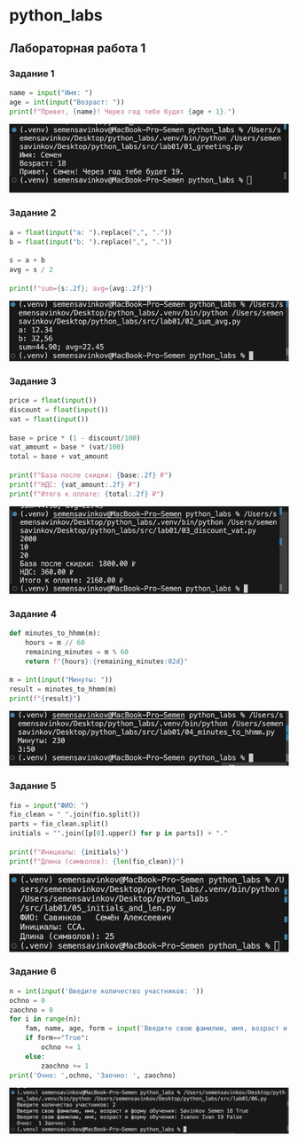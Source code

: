# python_labs

## Лабораторная работа 1

### Задание 1

```python
name = input("Имя: ")
age = int(input("Возраст: "))
print(f"Привет, {name}! Через год тебе будет {age + 1}.")
```
![image 1](./images/lab01/01_greeting.png)

### Задание 2

```python
a = float(input("a: ").replace(",", "."))
b = float(input("b: ").replace(",", "."))

s = a + b
avg = s / 2

print(f"sum={s:.2f}; avg={avg:.2f}")
```
![image 2](./images/lab01/02_sum_avg.png)

### Задание 3

```python
price = float(input())
discount = float(input())
vat = float(input())

base = price * (1 - discount/100)
vat_amount = base * (vat/100)
total = base + vat_amount

print(f"База после скидки: {base:.2f} ₽")
print(f"НДС: {vat_amount:.2f} ₽")
print(f"Итого к оплате: {total:.2f} ₽")
```
![image 3](./images/lab01/03_discount_vat.png)

### Задание 4

```python
def minutes_to_hhmm(m):
    hours = m // 60
    remaining_minutes = m % 60
    return f"{hours}:{remaining_minutes:02d}"

m = int(input("Минуты: "))
result = minutes_to_hhmm(m)
print(f"{result}")
```
![image 4](./images/lab01/04_minutes_to_hhmm.png)

### Задание 5

```python
fio = input("ФИО: ")
fio_clean = " ".join(fio.split())
parts = fio_clean.split()
initials = "".join([p[0].upper() for p in parts]) + "."

print(f"Инициалы: {initials}")
print(f"Длина (символов): {len(fio_clean)}")
```
![image 5](./images/lab01/05_initials_and_len.png)

### Задание 6

```python
n = int(input('Введите количество участников: '))  
ochno = 0  
zaochno = 0
for i in range(n):
    fam, name, age, form = input('Введите свою фамилию, имя, возраст и форму обучения: ').split()
    if form=="True":
        ochno += 1
    else:
        zaochno += 1
print('Очно: ',ochno, 'Заочно: ', zaochno)
```
![image 6](./images/lab01/06.png)